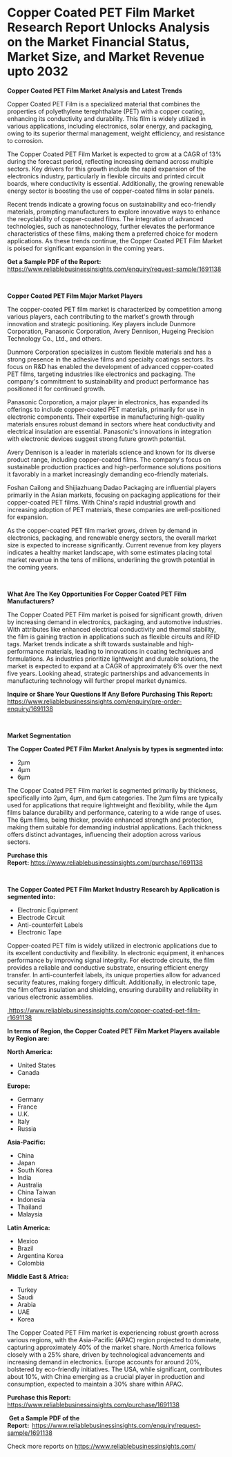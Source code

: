 <p><h1>Copper Coated PET Film Market Research Report Unlocks Analysis on the Market Financial Status, Market Size, and Market Revenue upto 2032</h1></p><p><strong>Copper Coated PET Film Market Analysis and Latest Trends</strong></p>
<p><p>Copper Coated PET Film is a specialized material that combines the properties of polyethylene terephthalate (PET) with a copper coating, enhancing its conductivity and durability. This film is widely utilized in various applications, including electronics, solar energy, and packaging, owing to its superior thermal management, weight efficiency, and resistance to corrosion.</p><p>The Copper Coated PET Film Market is expected to grow at a CAGR of 13% during the forecast period, reflecting increasing demand across multiple sectors. Key drivers for this growth include the rapid expansion of the electronics industry, particularly in flexible circuits and printed circuit boards, where conductivity is essential. Additionally, the growing renewable energy sector is boosting the use of copper-coated films in solar panels. </p><p>Recent trends indicate a growing focus on sustainability and eco-friendly materials, prompting manufacturers to explore innovative ways to enhance the recyclability of copper-coated films. The integration of advanced technologies, such as nanotechnology, further elevates the performance characteristics of these films, making them a preferred choice for modern applications. As these trends continue, the Copper Coated PET Film Market is poised for significant expansion in the coming years.</p></p>
<p><strong>Get a Sample PDF of the Report:&nbsp;</strong> <a href="https://www.reliablebusinessinsights.com/enquiry/request-sample/1691138?utm_campaign=3455&utm_medium=2&utm_source=Github&utm_content=ia&utm_term=26032025&utm_id=copper-coated-pet-film">https://www.reliablebusinessinsights.com/enquiry/request-sample/1691138</a></p>
<p>&nbsp;</p>
<p><strong>Copper Coated PET Film Major Market Players</strong></p>
<p><p>The copper-coated PET film market is characterized by competition among various players, each contributing to the market's growth through innovation and strategic positioning. Key players include Dunmore Corporation, Panasonic Corporation, Avery Dennison, Hugeing Precision Technology Co., Ltd., and others. </p><p>Dunmore Corporation specializes in custom flexible materials and has a strong presence in the adhesive films and specialty coatings sectors. Its focus on R&D has enabled the development of advanced copper-coated PET films, targeting industries like electronics and packaging. The company's commitment to sustainability and product performance has positioned it for continued growth.</p><p>Panasonic Corporation, a major player in electronics, has expanded its offerings to include copper-coated PET materials, primarily for use in electronic components. Their expertise in manufacturing high-quality materials ensures robust demand in sectors where heat conductivity and electrical insulation are essential. Panasonic's innovations in integration with electronic devices suggest strong future growth potential.</p><p>Avery Dennison is a leader in materials science and known for its diverse product range, including copper-coated films. The company's focus on sustainable production practices and high-performance solutions positions it favorably in a market increasingly demanding eco-friendly materials.</p><p>Foshan Cailong and Shijiazhuang Dadao Packaging are influential players primarily in the Asian markets, focusing on packaging applications for their copper-coated PET films. With China's rapid industrial growth and increasing adoption of PET materials, these companies are well-positioned for expansion.</p><p>As the copper-coated PET film market grows, driven by demand in electronics, packaging, and renewable energy sectors, the overall market size is expected to increase significantly. Current revenue from key players indicates a healthy market landscape, with some estimates placing total market revenue in the tens of millions, underlining the growth potential in the coming years.</p></p>
<p>&nbsp;</p>
<p><strong>What Are The Key Opportunities For Copper Coated PET Film Manufacturers?</strong></p>
<p><p>The Copper Coated PET Film market is poised for significant growth, driven by increasing demand in electronics, packaging, and automotive industries. With attributes like enhanced electrical conductivity and thermal stability, the film is gaining traction in applications such as flexible circuits and RFID tags. Market trends indicate a shift towards sustainable and high-performance materials, leading to innovations in coating techniques and formulations. As industries prioritize lightweight and durable solutions, the market is expected to expand at a CAGR of approximately 6% over the next five years. Looking ahead, strategic partnerships and advancements in manufacturing technology will further propel market dynamics.</p></p>
<p><strong>Inquire or Share Your Questions If Any Before Purchasing This Report:</strong> <a href="https://www.reliablebusinessinsights.com/enquiry/pre-order-enquiry/1691138?utm_campaign=3455&utm_medium=2&utm_source=Github&utm_content=ia&utm_term=26032025&utm_id=copper-coated-pet-film">https://www.reliablebusinessinsights.com/enquiry/pre-order-enquiry/1691138</a></p>
<p>&nbsp;</p>
<p><strong>Market Segmentation</strong></p>
<p><strong>The Copper Coated PET Film Market Analysis by types is segmented into:</strong></p>
<p><ul><li>2μm</li><li>4μm</li><li>6μm</li></ul></p>
<p><p>The Copper Coated PET Film market is segmented primarily by thickness, specifically into 2μm, 4μm, and 6μm categories. The 2μm films are typically used for applications that require lightweight and flexibility, while the 4μm films balance durability and performance, catering to a wide range of uses. The 6μm films, being thicker, provide enhanced strength and protection, making them suitable for demanding industrial applications. Each thickness offers distinct advantages, influencing their adoption across various sectors.</p></p>
<p><strong>Purchase this Report:&nbsp;</strong><a href="https://www.reliablebusinessinsights.com/purchase/1691138?utm_campaign=3455&utm_medium=2&utm_source=Github&utm_content=ia&utm_term=26032025&utm_id=copper-coated-pet-film">https://www.reliablebusinessinsights.com/purchase/1691138</a></p>
<p>&nbsp;</p>
<p><strong>The Copper Coated PET Film Market Industry Research by Application is segmented into:</strong></p>
<p><ul><li>Electronic Equipment</li><li>Electrode Circuit</li><li>Anti-counterfeit Labels</li><li>Electronic Tape</li></ul></p>
<p><p>Copper-coated PET film is widely utilized in electronic applications due to its excellent conductivity and flexibility. In electronic equipment, it enhances performance by improving signal integrity. For electrode circuits, the film provides a reliable and conductive substrate, ensuring efficient energy transfer. In anti-counterfeit labels, its unique properties allow for advanced security features, making forgery difficult. Additionally, in electronic tape, the film offers insulation and shielding, ensuring durability and reliability in various electronic assemblies.</p></p>
<p><a href="https://www.reliablebusinessinsights.com/copper-coated-pet-film-r1691138?utm_campaign=3455&utm_medium=2&utm_source=Github&utm_content=ia&utm_term=26032025&utm_id=copper-coated-pet-film">&nbsp;https://www.reliablebusinessinsights.com/copper-coated-pet-film-r1691138</a></p>
<p><strong>In terms of Region, the Copper Coated PET Film Market Players available by Region are:</strong></p>
<p>
    <p> <strong> North America: </strong>
        <ul>
            <li>United States</li>
            <li>Canada</li>
        </ul>
        </p> 
    <p> <strong> Europe: </strong>
        <ul>
            <li>Germany</li>
            <li>France</li>
            <li>U.K.</li>
            <li>Italy</li>
            <li>Russia</li>
        </ul>
        </p> 
    <p> <strong> Asia-Pacific: </strong>
        <ul>
            <li>China</li>
            <li>Japan</li>
            <li>South Korea</li>
            <li>India</li>
            <li>Australia</li>
            <li>China Taiwan</li>
            <li>Indonesia</li>
            <li>Thailand</li>
            <li>Malaysia</li>
        </ul>
        </p> 
    <p> <strong> Latin America: </strong>
        <ul>
            <li>Mexico</li>
            <li>Brazil</li>
            <li>Argentina Korea</li>
            <li>Colombia</li>
        </ul>
        </p> 
    <p> <strong> Middle East & Africa: </strong>
        <ul>
            <li>Turkey</li>
            <li>Saudi</li>
            <li>Arabia</li>
            <li>UAE</li>
            <li>Korea</li>
        </ul>
    </p>
    </p>
<p><p>The Copper Coated PET Film market is experiencing robust growth across various regions, with the Asia-Pacific (APAC) region projected to dominate, capturing approximately 40% of the market share. North America follows closely with a 25% share, driven by technological advancements and increasing demand in electronics. Europe accounts for around 20%, bolstered by eco-friendly initiatives. The USA, while significant, contributes about 10%, with China emerging as a crucial player in production and consumption, expected to maintain a 30% share within APAC.</p></p>
<p><strong>Purchase this Report: </strong><a href="https://www.reliablebusinessinsights.com/purchase/1691138?utm_campaign=3455&utm_medium=2&utm_source=Github&utm_content=ia&utm_term=26032025&utm_id=copper-coated-pet-film">https://www.reliablebusinessinsights.com/purchase/1691138</a></p>
<p>&nbsp;<strong>Get a Sample PDF of the Report:&nbsp;&nbsp;</strong><a href="https://www.reliablebusinessinsights.com/enquiry/request-sample/1691138?utm_campaign=3455&utm_medium=2&utm_source=Github&utm_content=ia&utm_term=26032025&utm_id=copper-coated-pet-film">https://www.reliablebusinessinsights.com/enquiry/request-sample/1691138</a></p>
<p><strong></strong></p>
<p>Check more reports on <a href="https://www.reliablebusinessinsights.com/?utm_campaign=3455&utm_medium=2&utm_source=Github&utm_content=ia&utm_term=26032025&utm_id=copper-coated-pet-film">https://www.reliablebusinessinsights.com/</a></p>